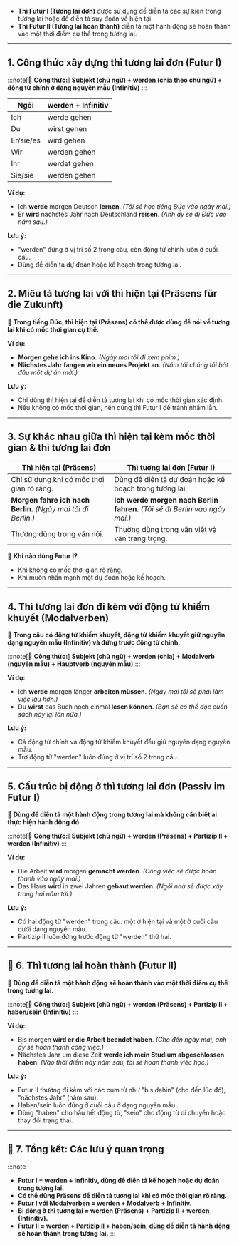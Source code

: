 
- **Thì Futur I (Tương lai đơn)** được sử dụng để diễn tả các sự kiện trong tương lai hoặc để diễn tả suy đoán về hiện tại.  
- **Thì Futur II (Tương lai hoàn thành)** diễn tả một hành động sẽ hoàn thành vào một thời điểm cụ thể trong tương lai.

---

## **1. Công thức xây dựng thì tương lai đơn (Futur I)**

:::note[📌 **Công thức:**]
**Subjekt (chủ ngữ) + werden (chia theo chủ ngữ) + động từ chính ở dạng nguyên mẫu (Infinitiv)**
:::

|**Ngôi**|**werden** + Infinitiv|
|---|---|
|Ich|werde gehen|
|Du|wirst gehen|
|Er/sie/es|wird gehen|
|Wir|werden gehen|
|Ihr|werdet gehen|
|Sie/sie|werden gehen|

**Ví dụ:**

- Ich **werde** morgen Deutsch **lernen**. _(Tôi sẽ học tiếng Đức vào ngày mai.)_
- Er **wird** nächstes Jahr nach Deutschland **reisen**. _(Anh ấy sẽ đi Đức vào năm sau.)_

**Lưu ý:**  
  - "werden" đứng ở vị trí số 2 trong câu, còn động từ chính luôn ở cuối câu.  
  - Dùng để diễn tả dự đoán hoặc kế hoạch trong tương lai.

---

## **2. Miêu tả tương lai với thì hiện tại (Präsens für die Zukunft)**

📌 **Trong tiếng Đức, thì hiện tại (Präsens) có thể được dùng để nói về tương lai khi có mốc thời gian cụ thể.**

**Ví dụ:**

- **Morgen gehe ich ins Kino.** _(Ngày mai tôi đi xem phim.)_
- **Nächstes Jahr fangen wir ein neues Projekt an.** _(Năm tới chúng tôi bắt đầu một dự án mới.)_

**Lưu ý:**  
  - Chỉ dùng thì hiện tại để diễn tả tương lai khi có mốc thời gian xác định.  
  - Nếu không có mốc thời gian, nên dùng thì Futur I để tránh nhầm lẫn.

---

## **3. Sự khác nhau giữa thì hiện tại kèm mốc thời gian & thì tương lai đơn**

| **Thì hiện tại (Präsens)**                                    | **Thì tương lai đơn (Futur I)**                                             |
| ------------------------------------------------------------- | --------------------------------------------------------------------------- |
| Chỉ sử dụng khi có mốc thời gian rõ ràng.                     | Dùng để diễn tả dự đoán hoặc kế hoạch trong tương lai.                      |
| **Morgen fahre ich nach Berlin.** _(Ngày mai tôi đi Berlin.)_ | **Ich werde morgen nach Berlin fahren.** _(Tôi sẽ đi Berlin vào ngày mai.)_ |
| Thường dùng trong văn nói.                                    | Thường dùng trong văn viết và văn trang trọng.                              |

📌 **Khi nào dùng Futur I?**  
  - Khi không có mốc thời gian rõ ràng.  
  - Khi muốn nhấn mạnh một dự đoán hoặc kế hoạch.

---

## **4. Thì tương lai đơn đi kèm với động từ khiếm khuyết (Modalverben)**

📌 **Trong câu có động từ khiếm khuyết, động từ khiếm khuyết giữ nguyên dạng nguyên mẫu (Infinitiv) và đứng trước động từ chính.**

:::note[📌 **Công thức:**]
**Subjekt (chủ ngữ) + werden (chia) + Modalverb (nguyên mẫu) + Hauptverb (nguyên mẫu)**
:::

**Ví dụ:**

- Ich **werde** morgen länger **arbeiten müssen**. _(Ngày mai tôi sẽ phải làm việc lâu hơn.)_
- Du **wirst** das Buch noch einmal **lesen können**. _(Bạn sẽ có thể đọc cuốn sách này lại lần nữa.)_

**Lưu ý:**  
  - Cả động từ chính và động từ khiếm khuyết đều giữ nguyên dạng nguyên mẫu.  
  - Trợ động từ "werden" luôn đứng ở vị trí số 2 trong câu.

---

## **5. Cấu trúc bị động ở thì tương lai đơn (Passiv im Futur I)**

📌 **Dùng để diễn tả một hành động trong tương lai mà không cần biết ai thực hiện hành động đó.**

:::note[📌 **Công thức:**]
 **Subjekt (chủ ngữ) + werden (Präsens) + Partizip II + werden (Infinitiv)**
:::

**Ví dụ:**

- Die Arbeit **wird** morgen **gemacht werden**. _(Công việc sẽ được hoàn thành vào ngày mai.)_
- Das Haus **wird** in zwei Jahren **gebaut werden**. _(Ngôi nhà sẽ được xây trong hai năm tới.)_

**Lưu ý:**  
  - Có hai động từ "werden" trong câu: một ở hiện tại và một ở cuối câu dưới dạng nguyên mẫu.  
  - Partizip II luôn đứng trước động từ "werden" thứ hai.

---

## **📍 6. Thì tương lai hoàn thành (Futur II)**

📌 **Dùng để diễn tả một hành động sẽ hoàn thành vào một thời điểm cụ thể trong tương lai.**

:::note[📌 **Công thức:**]
**Subjekt (chủ ngữ) + werden (Präsens) + Partizip II + haben/sein (Infinitiv)**
:::

**Ví dụ:**

- Bis morgen **wird er die Arbeit beendet haben**. _(Cho đến ngày mai, anh ấy sẽ hoàn thành công việc.)_
- Nächstes Jahr um diese Zeit **werde ich mein Studium abgeschlossen haben**. _(Vào thời điểm này năm sau, tôi sẽ hoàn thành việc học.)_

**Lưu ý:**  
  - Futur II thường đi kèm với các cụm từ như "bis dahin" (cho đến lúc đó), "nächstes Jahr" (năm sau).  
  - Haben/sein luôn đứng ở cuối câu ở dạng nguyên mẫu.  
  - Dùng "haben" cho hầu hết động từ, "sein" cho động từ di chuyển hoặc thay đổi trạng thái.

---

## **🎯 7. Tổng kết: Các lưu ý quan trọng**

:::note
- **Futur I = werden + Infinitiv, dùng để diễn tả kế hoạch hoặc dự đoán trong tương lai.**  
- **Có thể dùng Präsens để diễn tả tương lai khi có mốc thời gian rõ ràng.**  
- **Futur I với Modalverben = werden + Modalverb + Infinitiv.**  
- **Bị động ở thì tương lai = werden (Präsens) + Partizip II + werden (Infinitiv).**  
- **Futur II = werden + Partizip II + haben/sein, dùng để diễn tả hành động sẽ hoàn thành trong tương lai.**
:::